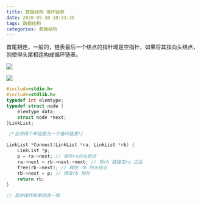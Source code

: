 ```yaml
---
title: 数据结构 循环链表
date: 2020-05-30 18:33:35
tags: 数据结构
categories: 数据结构
---
```


<div>
    首尾相连，一般的，链表最后一个结点的指针域是空指针，如果将其指向头结点，则使得头尾相连构成循环链表。
</div>

<!--more-->

![](https://cdn.jsdelivr.net/gh/uncledwyane/imageBed/img/循环链表.jpg)

![](https://cdn.jsdelivr.net/gh/uncledwyane/imageBed/img/循环链表2.jpg)

<!--more-->

```c
#include<stdio.h>
#include<stdlib.h>
typedef int elemtype;
typedef struct node {
	elemtype data;
	struct node *next;
}LinkList;

 /*合并两个单链表为一个循环链表*/

LinkList *Connect(LinkList *ra, LinkList *rb) {
	LinkList *p;
	p = ra->next; // 保存ra的头结点
	ra->next = rb->next->next; // 将rb 链接在ra 之后
	free(rb->next); // 释放 rb 的头结点
	rb->next = p; // 修改rb 指针
	return rb;
}

// 其余操作和单链表一致
```

